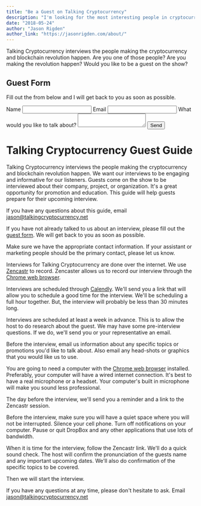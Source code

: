 ```yaml
---
title: "Be a Guest on Talking Cryptocurrency"
description: "I'm looking for the most interesting people in cryptocurrency and the blockchain to be guests on the show."
date: "2018-05-24"
author: "Jason Rigden"
author_link: "https://jasonrigden.com/about/"
---
```


<p>
Talking Cryptocurrency interviews the people making the cryptocurrency and blockchain revolution happen. Are you one of those people? Are you making the revolution happen? Would you like to be a guest on the show?
</p>

<h2 id="form">Guest Form</h2>
<p>
Fill out the from below and I will get back to you as soon as possible.
</p>
<p>
    <form method="POST" action="https://formspree.io/jasonrigden@jasonrigden.com">
    <label for="nameField">Name</label>
    <input type="text" name="name" placeholder="">
    <label for="emailField">Email</label>
    <input type="email" name="email" placeholder="">
    <label for="messageField">What would you like to talk about?</label>
    <textarea name="message" placeholder=""></textarea>
    <input type="hidden" name="_subject" value="Podcast Guest Inquiry" />
    <input type="text" name="_gotcha" style="display:none" />
    <input type="hidden" name="_format" value="plain" />
    <button type="submit">Send</button>
    </form>
</p>

<h1 id="guide">
Talking Cryptocurrency Guest Guide
</h1>

Talking Cryptocurrency interviews the people making the cryptocurrency and blockchain revolution happen. We want our interviews to be engaging and informative for our listeners. Guests come on the show to be interviewed about their company, project, or organization. It's a great opportunity for promotion and education. This guide will help guests prepare for their upcoming interview.

If you have any questions about this guide, email jason@talkingcryptocurrency.net

If you have not already talked to us about an interview, please fill out the <a href="/guests/#form">guest form</a>. We will get back to you as soon as possible.

Make sure we have the appropriate contact information. If your assistant or marketing people should be the primary contact, please let us know.

Interviews for Talking Cryptocurrency are done over the internet. We use <a href="https://zencastr.com/">Zencastr</a> to record. Zencaster allows us to record our interview through the <a href="https://www.google.com/chrome">Chrome web browser</a>. 

Interviews are scheduled through <a href="https://calendly.com">Calendly</a>. We'll send you a link that will allow you to schedule a good time for the interview. We'll be scheduling a full hour together. But, the interview will probably be less than 30 minutes long. 

Interviews are scheduled at least a week in advance. This is to allow the host to do research about the guest. We may have some pre-interview questions. If we do, we'll send you or your representative an email.  

Before the interview, email us information about any specific topics or promotions you'd like to talk about. Also email any head-shots or graphics that you would like us to use. 

You are going to need a computer with the <a href="https://www.google.com/chrome/">Chrome web browser</a> installed. Preferably, your computer will have a wired internet connection. It's best to have a real microphone or a headset. Your computer's built in microphone will make you sound less professional. 

The day before the interview, we'll send you a reminder and a link to the Zencastr session. 

Before the interview, make sure you will have a quiet space where you will not be interrupted. Silence your cell phone. Turn off notifications on your computer. Pause or quit DropBox and any other applications that use lots of bandwidth.

When it is time for the interview, follow the Zencastr link. We'll do a quick sound check. The host will confirm the pronunciation of the guests name and any important upcoming dates. We'll also do confirmation of the specific topics to be covered. 

Then we will start the interview.

If you have any questions at any time, please don't hesitate to ask. Email jason@talkingcryptocurrency.net

